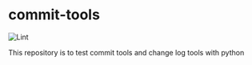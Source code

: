 # commit-tools
![Lint](https://github.com/obedaeg/commit-tools/workflows/Lint/badge.svg)

This repository is to test commit tools and change log tools with python
